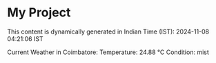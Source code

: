 # My Project

This content is dynamically generated in Indian Time (IST): 2024-11-08 04:21:06 IST


Current Weather in Coimbatore:
Temperature: 24.88 °C
Condition: mist
